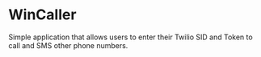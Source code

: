 # WinCaller
Simple application that allows users to enter their Twilio SID and Token to call and SMS other phone numbers.

